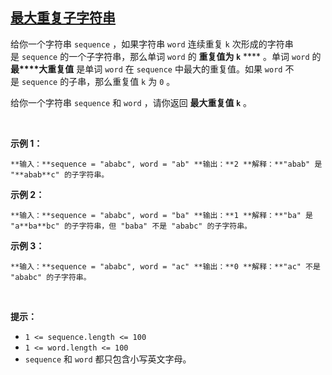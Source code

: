 ## [最大重复子字符串](https://leetcode-cn.com/problems/maximum-repeating-substring/)

给你一个字符串 `sequence` ，如果字符串 `word` 连续重复 `k` 次形成的字符串是 `sequence` 的一个子字符串，那么单词 `word` 的 **重复值为 `k`** **** 。单词 `word` 的 **最****大重复值** 是单词 `word` 在 `sequence` 中最大的重复值。如果 `word` 不是 `sequence` 的子串，那么重复值 `k` 为 `0` 。

给你一个字符串 `sequence` 和 `word` ，请你返回 **最大重复值 `k`** 。

 

**示例 1：**

`
**输入：**sequence = "ababc", word = "ab"
**输出：**2
**解释：**"abab" 是 "**abab**c" 的子字符串。
`

**示例 2：**

`
**输入：**sequence = "ababc", word = "ba"
**输出：**1
**解释：**"ba" 是 "a**ba**bc" 的子字符串，但 "baba" 不是 "ababc" 的子字符串。
`

**示例 3：**

`
**输入：**sequence = "ababc", word = "ac"
**输出：**0
**解释：**"ac" 不是 "ababc" 的子字符串。
`

 

**提示：**

*   `1 <= sequence.length <= 100`
*   `1 <= word.length <= 100`
*   `sequence` 和 `word` 都只包含小写英文字母。